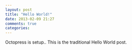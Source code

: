 ```yaml
---
layout: post
title: "Hello World!"
date: 2013-02-09 21:27
comments: true
categories: 
---
```

Octopress is setup.. This is the traditional Hello World post.